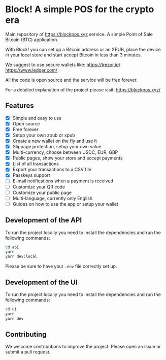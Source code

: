 # Block! A simple POS for the crypto era

Main repository of https://blockpos.xyz service. 
A simple Point of Sale Bitcoin (BTC) application.

With Block! you can set up a Bitcoin address or an XPUB, place the device in your local store and start accept Bitcoin in less than 3 minutes.

We suggest to use secure wallets like:
https://trezor.io/
https://www.ledger.com/

All the code is open source and the service will be free forever.

For a detailed explanation of the project please visit: https://blockpos.xyz/

## Features

- [x] Simple and easy to use
- [x] Open source
- [x] Free forever
- [x] Setup your own zpub or xpub
- [x] Create a new wallet on the fly and use it
- [x] Slippage protection, setup your own value
- [x] Multi-currency, choose between USDC, EUR, GBP
- [x] Public pages, show your store and accept payments
- [x] List of all transactions
- [x] Export your transactions to a CSV file
- [x] Passkeys support
- [ ] E-mail notifications when a payment is received
- [ ] Customize your QR code
- [ ] Customize your public page
- [ ] Multi-language, currently only English
- [ ] Guides on how to use the app or setup your wallet

## Development of the API

To run the project locally you need to install the dependencies and run the following commands:

```bash
cd api
yarn
yarn dev:local
```

Please be sure to have your `.env` file correctly set up.

## Development of the UI

To run the project locally you need to install the dependencies and run the following commands:

```bash
cd ui
yarn
yarn dev
```

## Contributing

We welcome contributions to improve the project. Please open an issue or submit a pull request.
